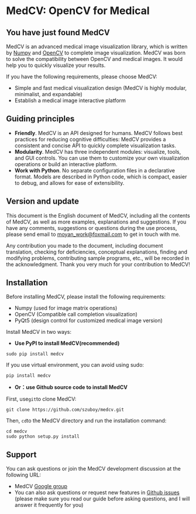 # MedCV: OpenCV for Medical

## You have just found MedCV 
MedCV is an advanced medical image visualization library, which is written by [Numpy](https://github.com/numpy/numpy) and [OpenCV](https://github.com/opencv/opencv-python) to complete image visualization. MedCV was born to solve the compatibility between OpenCV and medical images. It would help you to quickly visualize your results. 

If you have the following requirements, please choose MedCV:

- Simple and fast medical visualization design (MedCV is highly modular, minimalist, and expandable)
- Establish a medical image interactive platform


## Guiding principles

- **Friendly**. MedCV is an API designed for humans. MedCV follows best practices for reducing cognitive difficulties: MedCV provides a consistent and concise API to quickly complete visualization tasks.
- **Modularity**. MedCV has three independent modules: visualize, tools, and GUI controls. You can use them to customize your own visualization operations or build an interactive platform. 
- **Work with Python**. No separate configuration files in a declarative format. Models are described in Python code, which is compact, easier to debug, and allows for ease of extensibility.


## Version and update

This document is the English document of MedCV, including all the contents of MedCV, as well as more examples, explanations and suggestions.
If you have any comments, suggestions or questions during the use process, please send email to moyan_work@foxmail.com to get in touch with me.

Any contribution you made to the document, including document translation, checking for deficiencies, conceptual explanations, finding and modifying problems, contributing sample programs, etc., will be recorded in the acknowledgment. Thank you very much for your contribution to MedCV!


## Installation
Before installing MedCV, please install the following requirements:
- Numpy (used for image matrix operations)
- OpenCV (Compatible call completion visualization)
- PyQt5 (design control for customized medical image version)

Install MedCV in two ways:

- **Use PyPI to install MedCV(recommended)**
```
sudo pip install medcv
```
If you use virtual environment, you can avoid using sudo:
```
pip install medcv
```

- **Or：use Github source code to install MedCV**

First, use```git```to clone MedCV:
```
git clone https://github.com/szuboy/medcv.git
```
Then, ```cd```to the MedCV directory and run the installation command:
```
cd medcv
sudo python setup.py install
```

## Support
You can ask questions or join the MedCV development discussion at the following URL:
- MedCV [Google group](https://groups.google.com/g/medcv)
- You can also ask questions or request new features in [Github issues](https://github.com/szuboy/medcv/issues) (please make sure you read our guide before asking questions, and I will answer it frequently for you)

